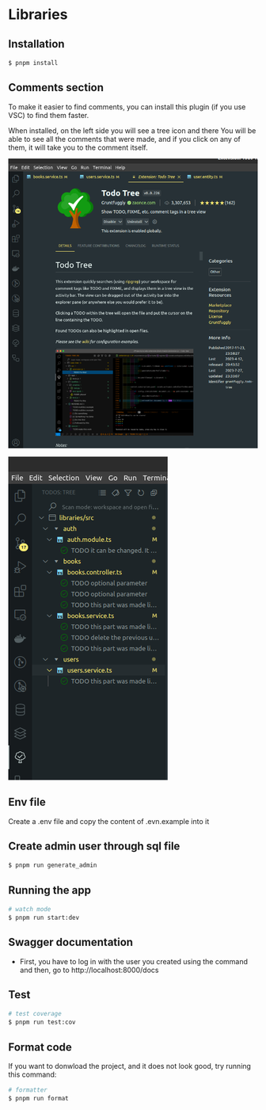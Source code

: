 # Libraries

## Installation

```bash
$ pnpm install

```

## Comments section
To make it easier to find comments, you can install this plugin (if you use VSC) to find them faster.

When installed, on the left side you will see a tree icon and there
You will be able to see all the comments that were made, and if you click on any of them, it will take you to the comment itself.

![Tree Tool](./TODOs.png)

![Tree comments](./SideBarTODOs.png)

## Env file
Create a .env file and copy the content of .evn.example into it

## Create admin user through sql file

```bash
$ pnpm run generate_admin

```

## Running the app

```bash
# watch mode
$ pnpm run start:dev

```
## Swagger documentation

- First, you have to log in with the user you created using the command and then, go to http://localhost:8000/docs

## Test

```bash
# test coverage
$ pnpm run test:cov

```

## Format code
If you want to donwload the project, and it does not look good, try running this command:

```bash
# formatter
$ pnpm run format

```
